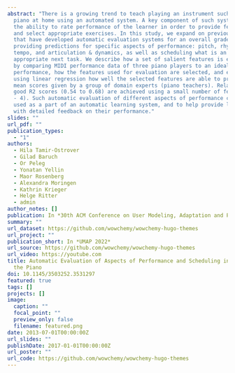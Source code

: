 ```yaml
---
abstract: "There is a growing trend to teach playing an instrument such as a
  piano at home using an automated system. A key component of such systems is
  the ability to rate performance of the learner in order to provide feedback
  and select appropriate exercises. In this study, we expand on previous works
  that have developed automatic evaluation systems for an overall grade by also
  providing predictions for specific aspects of performance: pitch, rhythm,
  tempo, and articulation & dynamics, as well as scheduling what is an
  appropriate next task. We describe how a set of salient features is extracted
  by comparing MIDI performance data of three piano players to an ideal
  performance, how the features used for evaluation are selected, and evaluate
  using linear regression how well the selected features are able to predict the
  mean scores given by a group of domain experts (piano teachers). Relatively
  good R2 scores (0.54 to 0.68) are achieved using a small number of features (2
  - 4). Such automatic evaluation of different aspects of performance can be
  used as a part of an automatic learning system, and to help provide learners
  with detailed feedback on their performance."
slides: ""
url_pdf: ""
publication_types:
  - "1"
authors:
  - Hila Tamir-Ostrover
  - Gilad Baruch
  - Or Peleg
  - Yonatan Yellin
  - Maor Rosenberg
  - Alexandra Moringen
  - Kathrin Krieger
  - Helge Ritter
  - admin
author_notes: []
publication: In *30th ACM Conference on User Modeling, Adaptation and Personalization*
summary: ""
url_dataset: https://github.com/wowchemy/wowchemy-hugo-themes
url_project: ""
publication_short: In *UMAP 2022*
url_source: https://github.com/wowchemy/wowchemy-hugo-themes
url_video: https://youtube.com
title: Automatic Evaluation of Aspects of Performance and Scheduling in Playing
  the Piano
doi: 10.1145/3503252.3531297
featured: true
tags: []
projects: []
image:
  caption: ""
  focal_point: ""
  preview_only: false
  filename: featured.png
date: 2013-07-01T00:00:00Z
url_slides: ""
publishDate: 2017-01-01T00:00:00Z
url_poster: ""
url_code: https://github.com/wowchemy/wowchemy-hugo-themes
---
```


